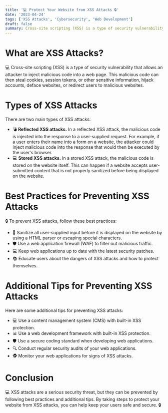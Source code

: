 ```yaml
---
title: '💻 Protect Your Website from XSS Attacks 🔒'
date: '2023-04-24'
tags: ['XSS Attacks', 'Cybersecurity', 'Web Development']
draft: false
summary: Cross-site scripting (XSS) is a type of security vulnerability that allows attackers to inject malicious code into a web page. Learn about the two main types of XSS attacks, best practices for preventing XSS attacks, and additional tips for protecting your website from XSS attacks.
---
```


# What are XSS Attacks?

💻 Cross-site scripting (XSS) is a type of security vulnerability that allows an attacker to inject malicious code into a web page. This malicious code can then steal cookies, session tokens, or other sensitive information, hijack accounts, deface websites, or redirect users to malicious websites.

# Types of XSS Attacks

There are two main types of XSS attacks:

- 💣 **Reflected XSS attacks.** In a reflected XSS attack, the malicious code is injected into the response to a user-supplied request. For example, if a user enters their name into a form on a website, the attacker could inject malicious code into the response that would then be executed by the user's browser.
- 💻 **Stored XSS attacks.** In a stored XSS attack, the malicious code is stored on the website itself. This can happen if a website accepts user-submitted content that is not properly sanitized before being displayed on the website.

# Best Practices for Preventing XSS Attacks

🔒 To prevent XSS attacks, follow these best practices:

- 🧼 Sanitize all user-supplied input before it is displayed on the website by using a HTML parser or escaping special characters.
- 🛡️ Use a web application firewall (WAF) to filter out malicious traffic.
- 💻 Keep web applications up to date with the latest security patches.
- 📚 Educate users about the dangers of XSS attacks and how to protect themselves.

# Additional Tips for Preventing XSS Attacks

Here are some additional tips for preventing XSS attacks:

- 💻 Use a content management system (CMS) with built-in XSS protection.
- 📊 Use a web development framework with built-in XSS protection.
- 🛡️ Use a secure coding standard when developing web applications.
- 🔍 Conduct regular security audits of your web applications.
- 🕵️ Monitor your web applications for signs of XSS attacks.

# Conclusion

💻 XSS attacks are a serious security threat, but they can be prevented by following best practices and additional tips. By taking steps to protect your website from XSS attacks, you can help keep your users safe and secure. 🔒